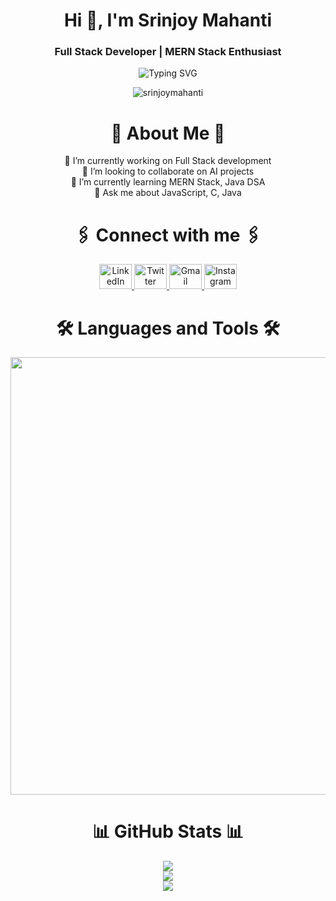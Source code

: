 <h1 align="center">Hi 👋, I'm Srinjoy Mahanti</h1>
<h3 align="center">Full Stack Developer | MERN Stack Enthusiast</h3>


<p align="center">
  <img src="https://readme-typing-svg.demolab.com?font=Fira+Code&size=24&duration=4000&pause=1000&color=00FF90&center=true&vCenter=true&width=435&lines=Welcome+to+my+GitHub!;I+love+to+build+Frontend+UIs.;Always+learning+new+things!" alt="Typing SVG" />
</p>


<p align="center">
  <img src="https://komarev.com/ghpvc/?username=srinjoymahanti&label=🚀+Profile+Views&color=00C9FF&style=for-the-badge" alt="srinjoymahanti" />
</p>


<h1 align="center">💫 About Me 💫</h1>
<p align="center">
  🔭 I’m currently working on Full Stack development <br>
  👯 I’m looking to collaborate on AI projects <br>
  🌱 I’m currently learning MERN Stack, Java DSA <br>
  💬 Ask me about JavaScript, C, Java
</p>


<h1 align="center">🖇️ Connect with me 🖇️</h1>
<div align="center">
  <a href="https://www.linkedin.com/in/srinjoy-mahanti-6168b5306/" target="_blank">
    <img src="https://raw.githubusercontent.com/maurodesouza/profile-readme-generator/master/src/assets/icons/social/linkedin/default.svg" width="52" height="40" alt="LinkedIn" />
  </a>
  <a href="https://x.com/YOUR-TWITTER" target="_blank">
    <img src="https://raw.githubusercontent.com/maurodesouza/profile-readme-generator/master/src/assets/icons/social/twitter/default.svg" width="52" height="40" alt="Twitter" />
  </a>
  <a href="mailto:YOUR-EMAIL" target="_blank">
    <img src="https://raw.githubusercontent.com/maurodesouza/profile-readme-generator/master/src/assets/icons/social/gmail/default.svg" width="52" height="40" alt="Gmail" />
  </a>
  <a href="https://www.instagram.com/srinjoymahanti/" target="_blank">
    <img src="https://raw.githubusercontent.com/maurodesouza/profile-readme-generator/master/src/assets/icons/social/instagram/default.svg" width="52" height="40" alt="Instagram" />
  </a>
</div>


<h1 align="center">🛠️ Languages and Tools 🛠️</h1>
<p align="center">
  <img width="700px" src="https://skillicons.dev/icons?i=c,vscode,java,idea,python,html,css,js,bootstrap,react,vite,redux,nodejs,npm,express,postman,tailwind,mysql,mongo,git,github,vercel,appwrite,firebase,nextjs,ts&perline=13" />
</p>

<h1 align="center">📊 GitHub Stats 📊</h1>
<p align="center">
  <img src="https://github-readme-stats.vercel.app/api?username=srinjoymahanti&theme=radical&hide_border=false&include_all_commits=true&count_private=true" /><br/>
  <img src="https://nirzak-streak-stats.vercel.app/?user=srinjoymahanti&theme=radical&hide_border=false" /><br/>
  <img src="https://github-readme-stats.vercel.app/api/top-langs/?username=srinjoymahanti&theme=radical&hide_border=false&include_all_commits=true&count_private=true&layout=compact" />
</p>
